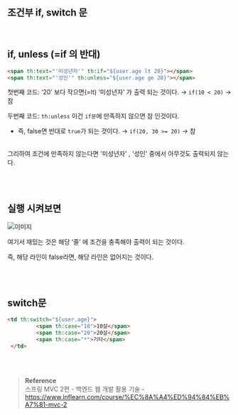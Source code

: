 ## 조건부 if, switch 문

<br/>

## if, unless (=if 의 반대)





```html
<span th:text="'미성년자'" th:if="${user.age lt 20}"></span>
<span th:text="'성인'" th:unless="${user.age ge 20}"></span>
```

첫번째 코드: ‘20’ 보다 작으면(=lt) ‘미성년자’ 가 출력 되는 것이다. → `if(10 < 20)` -> 참

두번째 코드: `th:unless` 이건 `if문`에 만족하지 않으면 참 인것이다. 

- 즉, false면 반대로 `true`가 되는 것이다. → `if(20, 30 >= 20)` -> 참


<br/>그리하여 조건에 만족하지 않는다면 '미성년자' , '성인' 중에서 아무것도 출력되지 않는다.


<br/><br/>

## 실행 시켜보면

![이미지](/programming/img/겨6.PNG)

여기서 재밌는 것은 해당 ‘줄’ 에 조건을 충족해야 출력이 되는 것이다.

즉, 해당 라인이 false라면, 해당 라인은 없어지는 것이다.


<br/><br/>

## switch문

```html
<td th:switch="${user.age}">
		 <span th:case="10">10살</span>
		 <span th:case="20">20살</span>
		 <span th:case="*">기타</span>
 </td>
```

<br/><br/>

>**Reference** <br/>스프링 MVC 2편 - 백엔드 웹 개발 활용 기술 - https://www.inflearn.com/course/%EC%8A%A4%ED%94%84%EB%A7%81-mvc-2